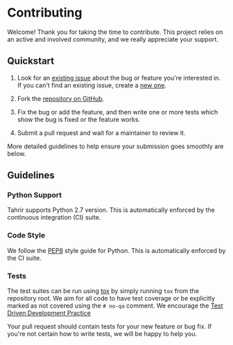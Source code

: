 # Contributing

Welcome! Thank you for taking the time to contribute. This project relies on an active and involved community, and we really appreciate your support.

## Quickstart

1. Look for an [existing issue](https://github.com/fedora-infra/tahrir/issues)
   about the bug or feature you're interested in. If you can't find an existing issue, create a [new one](https://github.com/fedora-infra/tahrir/issues/new).

2. Fork the [repository on GitHub](https://github.com/fedora-infra/tahrir).

3. Fix the bug or add the feature, and then write one or more tests which show the bug is fixed or the feature works.

4. Submit a pull request and wait for a maintainer to review it.

More detailed guidelines to help ensure your submission goes smoothly are below.

## Guidelines

### Python Support

Tahrir supports Python 2.7 version. This is automatically enforced by the continuous integration (CI) suite.

### Code Style

We follow the [PEP8](https://www.python.org/dev/peps/pep-0008/) style guide
for Python. This is automatically enforced by the CI suite.

### Tests

The test suites can be run using [tox](http://tox.readthedocs.io/) by simply
running ``tox`` from the repository root. We aim for all code to have test coverage or be explicitly marked as not covered using the ``# no-qa`` comment. We encourage the [Test Driven Development Practice](http://www.extremeprogramming.org/rules/testfirst.html)

Your pull request should contain tests for your new feature or bug fix. If you're not certain how to write tests, we will be happy to help you.
